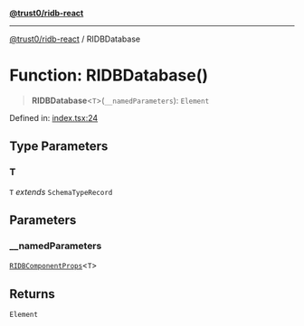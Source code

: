 [**@trust0/ridb-react**](../README.md)

***

[@trust0/ridb-react](../README.md) / RIDBDatabase

# Function: RIDBDatabase()

> **RIDBDatabase**\<`T`\>(`__namedParameters`): `Element`

Defined in: [index.tsx:24](https://github.com/trust0-project/RIDB/blob/59a8c69664bdaee614fc6abad891923f5042c1d4/packages/ridb-react/src/index.tsx#L24)

## Type Parameters

### T

`T` *extends* `SchemaTypeRecord`

## Parameters

### \_\_namedParameters

[`RIDBComponentProps`](../type-aliases/RIDBComponentProps.md)\<`T`\>

## Returns

`Element`
